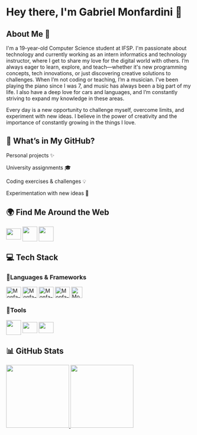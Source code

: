 # Hey there, I'm Gabriel Monfardini 👋

## About Me 👾

I'm a 19-year-old Computer Science student at IFSP. I'm passionate about technology and currently working as an intern informatics and technology instructor, where I get to share my love for the digital world with others. I’m always eager to learn, explore, and teach—whether it's new programming concepts, tech innovations, or just discovering creative solutions to challenges. When I’m not coding or teaching, I’m a musician. I’ve been playing the piano since I was 7, and music has always been a big part of my life. I also have a deep love for cars and languages, and I’m constantly striving to expand my knowledge in these areas.

Every day is a new opportunity to challenge myself, overcome limits, and experiment with new ideas. I believe in the power of creativity and the importance of constantly growing in the things I love.

## 🔎 What’s in My GitHub?

Personal projects ✨

University assignments 🎓

Coding exercises & challenges 💡

Experimentation with new ideas 🔬

## 🌍 Find Me Around the Web

<img align="center" height="30" width="40" src="https://cdn.jsdelivr.net/gh/devicons/devicon@latest/icons/linkedin/linkedin-original.svg"/> <img align="center" height="40" width="40" src="https://img.icons8.com/?size=100&id=Xy10Jcu1L2Su&format=png&color=000000"/> <img align="center" height="40" width="40" src="https://img.icons8.com/?size=100&id=124383&format=png&color=000000">


## 💻 Tech Stack
### 🚀Languages & Frameworks
<img align="center" alt="Monfa-python" height="30" width="40" src="https://cdn.jsdelivr.net/gh/devicons/devicon/icons/python/python-original.svg"/> <img align="center" alt="Monfa-html" height="30" width="40" src="https://cdn.jsdelivr.net/gh/devicons/devicon/icons/html5/html5-original.svg"/> <img align="center" alt="Monfa-css" height="30" width="40" src="https://cdn.jsdelivr.net/gh/devicons/devicon/icons/css3/css3-original.svg"/> <img align="center" alt="Monfa-javascript" height="30" width="40" src="https://cdn.jsdelivr.net/gh/devicons/devicon/icons/javascript/javascript-plain.svg"/> <img align="center" alt="Monfa-java" height="30" width="30" src="https://cdn.jsdelivr.net/gh/devicons/devicon@latest/icons/java/java-original.svg"/> <!-- Add more as needed -->

### 🧰Tools
<img align="center" height="40" width="40" src="https://cdn.jsdelivr.net/gh/devicons/devicon@latest/icons/git/git-original.svg" /> <img align="center" height="30" width="40" src="https://cdn.jsdelivr.net/gh/devicons/devicon@latest/icons/github/github-original.svg" /> <img align="center" height="30" width="40"  src="https://cdn.jsdelivr.net/gh/devicons/devicon@latest/icons/notion/notion-original.svg" />

## 📊 GitHub Stats
<div> 
  <a href="https://github.com/Monfardini">
    <img height="170em" src="https://github-readme-stats.vercel.app/api?username=Monfardini&show_icons=true&theme=react&include_all_commits=true&count_private=true"/> 
    <img height="170em" src="https://github-readme-stats.vercel.app/api/top-langs/?username=Monfardini&layout=compact&langs_count=16&theme=react"/> 
  </a> 
</div>

